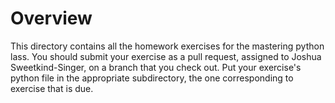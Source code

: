 # Overview
This directory contains all the homework exercises for the mastering python lass. You should submit your exercise as a pull request, 
assigned to Joshua Sweetkind-Singer, on a branch that you check out. Put your exercise's python file in the appropriate subdirectory, 
the one corresponding to exercise that is due.